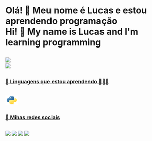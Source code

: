 # Olá! 👋 Meu nome é Lucas e estou aprendendo programação <br> Hi! 👋 My name is Lucas and I'm learning programming

##
<div align="left">
  <a href="https://github.com/guimaraes-lucas">
  <img height="180em" src="https://github-readme-stats.vercel.app/api?username=guimaraes-lucas&show_icons=true&theme=radical&include_all_commits=false&count_private=true"/>
  <br>
  <img height="180em" src="https://github-readme-stats.vercel.app/api/top-langs/?username=guimaraes-lucas&layout=compact&langs_count=7&theme=radical"/>
</div>

##
### 🚀 Linguagens que estou aprendendo 📗📘📙

<div style="display: inline_block"><br>
  <img align="center" alt="Lucas-CSS" height="30" width="40" src="https://raw.githubusercontent.com/devicons/devicon/master/icons/python/python-original.svg">
</div>

##
### 🐧 Mihas redes sociais

<br>
<div> 
    <a href="https://instagram.com/guimaraeslucasgustavo" target="_blank"><img src="https://img.shields.io/badge/-Instagram-%23E4405F?style=for-the-badge&logo=instagram&logoColor=white" target="_blank"></a>
    <a href="https://discordapp.com/users/Lukan Arckman#7975" target="_blank"><img src="https://img.shields.io/badge/Discord-7289DA?style=for-the-badge&logo=discord&logoColor=white" target="_blank"></a> 
    <a href = "mailto:luc53706@gmail.com"><img src="https://img.shields.io/badge/-Gmail-%23333?style=for-the-badge&logo=gmail&logoColor=white" target="_blank"></a>
    <a href="https://www.linkedin.com/in/lucas-gustavo-barbosa-guimar%C3%A3es-61121623a" target="_blank"><img src="https://img.shields.io/badge/-LinkedIn-%230077B5?style=for-the-badge&logo=linkedin&logoColor=white" target="_blank"></a>  
</div>
